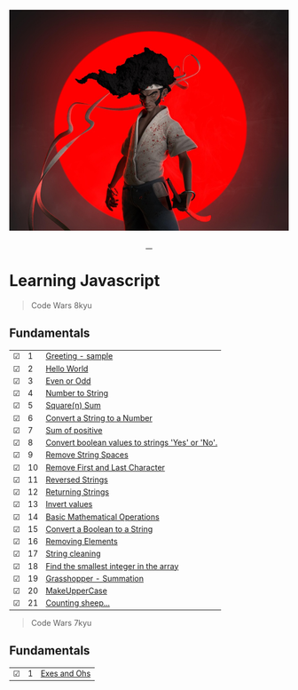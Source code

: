 ![Code Wars | Afro Samurai Style](img/afrosamurai.jpg)

<p align="center">
    <a href="https://github.com/rayanthoney" target="_blank" >
    <img height="35px" src="https://img.shields.io/badge/-C%20O%20D%20E-bb100c?style=plastic&for-the-badge&labelColor=black&logo=Apache&logoColor=b39700  " alt="">&nbsp;&nbsp;
    <img height="35px" src="https://img.shields.io/badge/-W%20A%20R%20S-074a2e?style=plastic&for-the-badge&labelColor=black&logo=ApacheKylin&logoColor=b39700  " alt="">
    </a>
</p>

# Learning Javascript

> Code Wars 8kyu

## Fundamentals

|         |     |                                                                                               |
| ------- | --- | --------------------------------------------------------------------------------------------- |
| &#9745; | 1   | [Greeting - sample](functions/8Kyu/1-greeting.js)                                             |
| &#9745; | 2   | [Hello World](fundamentals/8Kyu/hello-world.js)                                               |
| &#9745; | 3   | [Even or Odd](fundamentals/8Kyu/even-or-odd.js)                                               |
| &#9745; | 4   | [Number to String](fundamentals/8Kyu/convert-number-to-string.js)                             |
| &#9745; | 5   | [Square(n) Sum](fundamentals/8Kyu/square-n-sum.js)                                            |
| &#9745; | 6   | [Convert a String to a Number](fundamentals/8Kyu/conv-string-to-num.js)                       |
| &#9745; | 7   | [Sum of positive](fundamentals/8Kyu/sum-of-positive.js)                                       |
| &#9745; | 8   | [Convert boolean values to strings 'Yes' or 'No'.](fundamentals/8Kyu/boolean-to-string.js)    |
| &#9745; | 9   | [Remove String Spaces](fundamentals/8Kyu/remove-string-spaces.js)                             |
| &#9745; | 10  | [Remove First and Last Character](fundamentals/8Kyu/remove-first-last-char.js)                |
| &#9745; | 11  | [Reversed Strings](fundamentals/8Kyu/reversed-strings.js)                                     |
| &#9745; | 12  | [Returning Strings](fundamentals/8Kyu/returning-strings.js)                                   |
| &#9745; | 13  | [Invert values](fundamentals/8Kyu/Invert-values.js)                                           |
| &#9745; | 14  | [Basic Mathematical Operations](fundamentals/8Kyu/basic-mathematical-operations.js)           |
| &#9745; | 15  | [Convert a Boolean to a String](fundamentals/8Kyu/convert-boolean-to-string.js)               |
| &#9745; | 16  | [Removing Elements](fundamentals/8Kyu/removing-elements.js)                                   |
| &#9745; | 17  | [String cleaning](fundamentals/8Kyu/string-cleaning.js)                                       |
| &#9745; | 18  | [Find the smallest integer in the array](fundamentals/8Kyu/find-smallest-integer-in-array.js) |
| &#9745; | 19  | [Grasshopper - Summation](fundamentals/8Kyu/grasshopper-summation.js)                         |
| &#9745; | 20  | [MakeUpperCase](fundamentals/8Kyu/make-upper-case.js)                                         |
| &#9745; | 21  | [Counting sheep...](fundamentals/8Kyu/counting-sheep.js)                                      |

> Code Wars 7kyu

## Fundamentals

|         |     |                                                |
| ------- | --- | ---------------------------------------------- |
| &#9745; | 1   | [Exes and Ohs](fundamentals/7Kyu/exes-ohhs.js) |

<!--
## Loops and Debugging
|     |       |          |
| --- | --- | -------- |
| &#9744; | 7 |[""](./loops/7-only-odds.js) |
| &#9744; | 8 |[""](./loops/8-crazy-caps.js) |
| &#9744; | 9 |[""](./loops/9-bacteria-time.js) |
| &#9744; | 10 |[""](./loops/10-exponentiate.js) |
| &#9744; | 11 |[""](./loops/11-my-slice.js) |
| &#9744; | 12 |[""](./loops/12-my-index-of.js) |
| &#9744; | 13 |[""](./loops/13-most-vowels.js) |

## Coercion and Truthiness
|     |       |          |
| --- | --- | -------- |
| &#9744; | 14 |[""](./coercion/14-how-equal.js) |
| &#9744; | 15 |[""](./coercion/15-is-truthy.js) |
| &#9744; | 16 |[""](./coercion/16-my-or-my-and.js) |
| &#9744; | 17 |[""](./coercion/17-only-one.js) |
| &#9744; | 18 |[""](./coercion/18-zero-dark-thirty.js) |

## Arrays
|     |       |          |
| --- | --- | -------- |
| &#9744; | 19 |[""](./arrays/19-odd-couple.js) |
| &#9744; | 20 |[""](./arrays/20-my-includes.js) |
| &#9744; | 21 |[""](./arrays/21-my-last-index-of.js) |
| &#9744; | 22 |[""](./arrays/22-my-reverse.js) |
| &#9744; | 23 |[""](./arrays/23-my-unshift.js) |
| &#9744; | 24 |[""](./arrays/24-even-and-odd.js) |
| &#9744; | 25 |[""](./arrays/25-array-flattener.js) |
| &#9744; | 26 |[""](./arrays/26-zoo-inventory.js) |
| &#9744; | 27 |[""](./arrays/27-make-grid.js) |
| &#9744; | 28 |[""](./arrays/28-remove-columns.js) |
| &#9744; | 29 |[""](./arrays/29-my-join.js) |
| &#9744; | 30 |[""](./arrays/30-my-slice.js) |
| &#9744; | 31 |[""](./arrays/31-route-array.js) |

## Objects
|     |       |          |
| --- | --- | -------- |
| &#9744; | 32 |[""](./objects/32-last-friday-night.js) |
| &#9744; | 33 |[""](./objects/33-compare-objects.js) |
| &#9744; | 34 |[""](./objects/34-leet-translator.js) |
| &#9744; | 35 |[""](./objects/35-pet-sounds.js) |
| &#9744; | 36 |[""](./objects/36-frequency-analysis.js) |
| &#9744; | 37 |[""](./objects/37-dog-breeder.js) |
| &#9744; | 38 |[""](./objects/38-attendance-check.js) | -->
